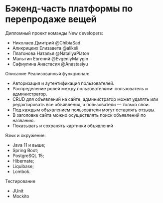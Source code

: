 # Бэкенд-часть платформы по перепродаже вещей

Дипломный проект команды New developers:
* Николаев Дмитрий  @ChibiaSad
* Аликрицких Елизавета  @alikeli
* Платонова Наталья  @NataliyaPlaton
* Малыгин Евгений  @EvgeniyMalygin
* Сафиулина Анастасия  @Anastasiyu

Описание
Реализованный функционал:

* Авторизация и аутентификация пользователей.
* Распределение ролей между пользователями: пользователь и администратор.
* CRUD для объявлений на сайте: администратор может удалять или редактировать все объявления, а пользователи — только свои.
* Под каждым объявлением пользователи могут оставлять отзывы.
* В заголовке сайта можно осуществлять поиск объявлений по названию.
* Показывать и сохранять картинки объявлений

Язык и окружение:
* Java 11 и выше;
* Spring Boot;
* PostgreSQL 15;
* Hibernate;
* Liquibase;
* Lombok.

Тестирование 
*  JUnit
*  Mockito
